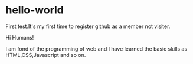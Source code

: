 # hello-world
First test.It's my first time to register github as a member not visiter.

Hi Humans!

I am fond of the programming of web and I have learned the basic skills as HTML,CSS,Javascript and so on.
